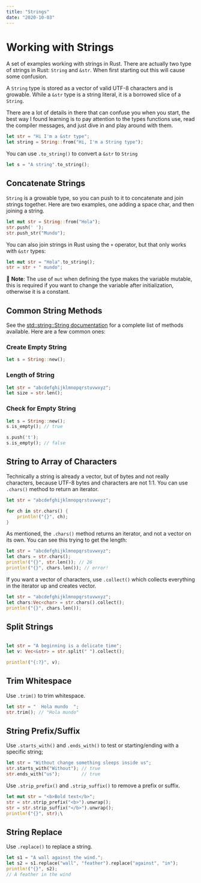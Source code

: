 ```yaml
---
title: "Strings"
date: "2020-10-03"
---
```


# Working with Strings

A set of examples working with strings in Rust. There are actually two type of strings in Rust: `String` and `&str`. When first starting out this will cause some confusion.

A `String` type is stored as a vector of valid UTF-8 characters and is growable. While a `&str` type is a string literal, it is a borrowed slice of a `String`.

There are a lot of details in there that can confuse you when you start, the best way I found learning is to pay attention to the types functions use, read the compiler messages, and just dive in and play around with them.

```rust
let str = "Hi I'm a &str type";
let string = String::from("Hi, I'm a String type");
```

You can use `.to_string()` to convert a `&str` to `String`

```rust
let s = "A string".to_string();
```

## Concatenate Strings

`String` is a growable type, so you can push to it to concatenate and join strings together. Here are two examples, one adding a space char, and then joining a string.

```rust
let mut str = String::from("Hola");
str.push(' ');
str.push_str("Mundo");
```

You can also join strings in Rust using the `+` operator, but that only works with `&str` types:

```rust
let mut str = "Hola".to_string();
str = str + " mundo";
```

📌 **Note**: The use of `mut` when defining the type makes the variable mutable, this is required if you want to change the variable after initialization, otherwise it is a constant.

## Common String Methods

See the [std::string::String documentation](https://doc.rust-lang.org/std/string/struct.String.html) for a complete list of methods available. Here are a few common ones:

### Create Empty String

```rust
let s = String::new();
```

### Length of String

```rust
let str = "abcdefghijklmnopqrstuvwxyz";
let size = str.len();
```

### Check for Empty String

```rust
let s = String::new();
s.is_empty(); // true

s.push('t');
s.is_empty(); // false
```

## String to Array of Characters

Technically a string is already a vector, but of bytes and not really characters, because UTF-8 bytes and characters are not 1:1. You can use `.chars()` method to return an iterator.

```rust
let str = "abcdefghijklmnopqrstuvwxyz";

for ch in str.chars() {
    println!("{}", ch);
}
```

As mentioned, the `.chars()` method returns an iterator, and not a vector on its own. You can see this trying to get the length:

```rust
let str = "abcdefghijklmnopqrstuvwxyz";
let chars = str.chars();
println!("{}", str.len()); // 26
println!("{}", chars.len()); // error!
```

If you want a vector of characters, use `.collect()` which collects everything in the iterator up and creates vector.

```rust
let str = "abcdefghijklmnopqrstuvwxyz";
let chars:Vec<char> = str.chars().collect();
println!("{}", chars.len());
```

## Split Strings

```rust

let str = "A beginning is a delicate time";
let v: Vec<&str> = str.split(" ").collect();

println!("{:?}", v);
```

## Trim Whitespace

Use `.trim()` to trim whitespace.

```rust
let str = "  Hola mundo  ";
str.trim(); // "Hola mundo"
```

## String Prefix/Suffix

Use `.starts_with()` and `.ends_with()` to test or starting/ending with a specific string;

```rust
let str = "Without change something sleeps inside us";
str.starts_with("Without"); // true
str.ends_with("us");        // true
```

Use `.strip_prefix()` and `.strip_suffix()` to remove a prefix or suffix.

```rust
let mut str = "<b>Bold text</b>";
str = str.strip_prefix("<b>").unwrap();
str = str.strip_suffix("</b>").unwrap();
println!("{}", str);\
```

## String Replace

Use `.replace()` to replace a string.

```rust
let s1 = "A wall against the wind.";
let s2 = s1.replace("wall", "feather").replace("against", "in");
println!("{}", s2);
// A feather in the wind
```
